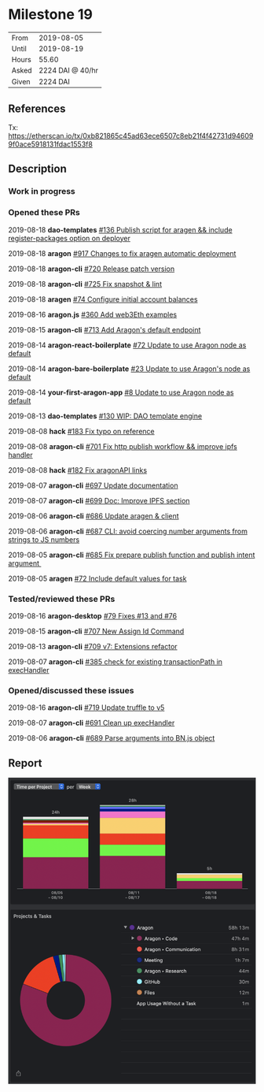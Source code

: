# Milestone 19

|       |                  |
| ----- | ---------------- |
| From  | 2019-08-05       |
| Until | 2019-08-19       |
| Hours | 55.60            |
| Asked | 2224 DAI @ 40/hr |
| Given | 2224 DAI         |

## References

Tx: <https://etherscan.io/tx/0xb821865c45ad63ece6507c8eb21f4f42731d946099f0ace5918131fdac1553f8>

## Description

### Work in progress

### Opened these PRs

2019-08-18 **dao-templates** [#136 Publish script for aragen && include register-packages option on deployer](https://github.com/aragon/dao-templates/pull/136)

 2019-08-18 **aragon** [#917 Changes to fix aragen automatic deployment](https://github.com/aragon/aragon/pull/917)

 2019-08-18 **aragon-cli** [#720 Release patch version](https://github.com/aragon/aragon-cli/pull/720)

 2019-08-18 **aragon-cli** [#725 Fix snapshot & lint](https://github.com/aragon/aragon-cli/pull/725)

 2019-08-18 **aragen** [#74 Configure initial account balances](https://github.com/aragon/aragen/issues/74)

 2019-08-16 **aragon.js** [#360 Add web3Eth examples](https://github.com/aragon/aragon.js/pull/360)

 2019-08-15 **aragon-cli** [#713 Add Aragon's default endpoint](https://github.com/aragon/aragon-cli/pull/713)

 2019-08-14 **aragon-react-boilerplate** [#72 Update to use Aragon node as default](https://github.com/aragon/aragon-react-boilerplate/pull/72)

 2019-08-14 **aragon-bare-boilerplate** [#23 Update to use Aragon's node as default](https://github.com/aragon/aragon-bare-boilerplate/pull/23)

 2019-08-14 **your-first-aragon-app** [#8 Update to use Aragon node as default](https://github.com/aragon/your-first-aragon-app/pull/8)

 2019-08-13 **dao-templates** [#130 WIP: DAO template engine](https://github.com/aragon/dao-templates/pull/130)

 2019-08-08 **hack** [#183 Fix typo on reference](https://github.com/aragon/hack/pull/183)

 2019-08-08 **aragon-cli** [#701 Fix http publish workflow && improve ipfs handler](https://github.com/aragon/aragon-cli/pull/701)

 2019-08-08 **hack** [#182 Fix aragonAPI links](https://github.com/aragon/hack/pull/182)

 2019-08-07 **aragon-cli** [#697 Update documentation](https://github.com/aragon/aragon-cli/pull/697)

 2019-08-07 **aragon-cli** [#699 Doc: Improve IPFS section](https://github.com/aragon/aragon-cli/pull/699)

 2019-08-06 **aragon-cli** [#686 Update aragen & client](https://github.com/aragon/aragon-cli/pull/686)

 2019-08-06 **aragon-cli** [#687 CLI: avoid coercing number arguments from strings to JS numbers](https://github.com/aragon/aragon-cli/pull/687)

 2019-08-05 **aragon-cli** [#685 Fix prepare publish function and publish intent argument ](https://github.com/aragon/aragon-cli/pull/685)

 2019-08-05 **aragen** [#72 Include default values for task](https://github.com/aragon/aragen/pull/72)

### Tested/reviewed these PRs

2019-08-16 **aragon-desktop** [#79 Fixes #13 and #76](https://github.com/aragon/aragon-desktop/pull/79)

2019-08-15 **aragon-cli** [#707 New Assign Id Command](https://github.com/aragon/aragon-cli/pull/707)

2019-08-13 **aragon-cli** [#709 v7: Extensions refactor](https://github.com/aragon/aragon-cli/pull/709)

 2019-08-07 **aragon-cli** [#385 check for existing transactionPath in execHandler](https://github.com/aragon/aragon-cli/pull/385)


### Opened/discussed these issues

2019-08-16 **aragon-cli** [#719 Update truffle to v5](https://github.com/aragon/aragon-cli/issues/719)

2019-08-07 **aragon-cli** [#691 Clean up execHandler](https://github.com/aragon/aragon-cli/issues/691)

 2019-08-06 **aragon-cli** [#689 Parse arguments into BN.js object](https://github.com/aragon/aragon-cli/issues/689)

## Report

![Time-tracking report](assets/milestone19-timing-report.png)
